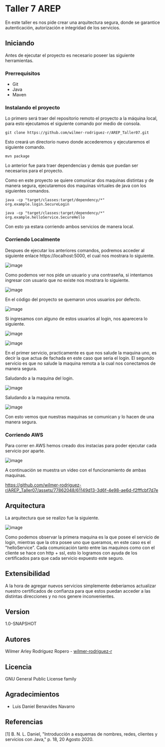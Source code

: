 # Taller 7 AREP
En este taller es nos pide crear una arquitectura segura, donde se garantice autenticación, autorización e integridad de los servicios.
## Iniciando
Antes de ejecutar el proyecto es necesario poseer las siguiente herramientas.
### Prerrequisitos

* Git 
* Java
* Maven

### Instalando el proyecto

Lo primero será traer del repositorio remoto el proyecto a la máquina local, para esto ejecutamos el siguiente comando por medio de consola.

```
git clone https://github.com/wilmer-rodriguez-r/AREP_Taller07.git
```

Esto creará un directorio nuevo donde accederemos y ejecutaremos el siguiente comando.

```
mvn package
```
Lo anterior fue para traer dependencias y demás que puedan ser necesarios para el proyecto.

Como en este proyecto se quiere comunicar dos maquinas distintas y de manera segura, ejecutaremos dos maquinas virtuales de java con los siguientes comandos. 
```
java -cp "target/classes:target/dependency/*" org.example.login.SecureLogin
```

```
java -cp "target/classes:target/dependency/*" org.example.helloService.SecureHello
```

Con esto ya estara corriendo ambos servicios de manera local.

### Corriendo Localmente

Despues de ejecutar los anteriores comandos, podremos acceder al siguiente enlace https://localhost:5000, el cual nos mostrara lo siguiente.

![image](https://github.com/wilmer-rodriguez-r/AREP_Taller07/assets/77862048/0a4bae20-df81-453b-990f-eaead6ff96c4)

Como podemos ver nos pide un usuario y una contraseña, si intentamos ingresar con usuario que no existe nos mostrara lo siguiente.

![image](https://github.com/wilmer-rodriguez-r/AREP_Taller07/assets/77862048/5bd1f399-9f85-4c95-8176-15916a98782e)

En el código del proyecto se quemaron unos usuarios por defecto.

![image](https://github.com/wilmer-rodriguez-r/AREP_Taller07/assets/77862048/badee310-6234-4e93-9168-fed47cb9bd70)

Si ingresamos con alguno de estos usuarios al login, nos aparecera lo siguiente.

![image](https://github.com/wilmer-rodriguez-r/AREP_Taller07/assets/77862048/ac2607e2-9af2-4cb4-a8b2-7af0c09db9ec)


![image](https://github.com/wilmer-rodriguez-r/AREP_Taller07/assets/77862048/29db4c84-f3e5-49f4-851b-5384c3505c7a)

En el primer servicio, practicamente es que nos salude la maquina uno, es decir la que actua de fachada en este caso que seria el login. El segundo servicio es que no salude la maquina remota a la cual nos conectamos de manera segura.

Saludando a la maquina del login.

![image](https://github.com/wilmer-rodriguez-r/AREP_Taller07/assets/77862048/24fe7c6c-374b-476b-bcf6-dc3565056527)

Saludando a la maquina remota.

![image](https://github.com/wilmer-rodriguez-r/AREP_Taller07/assets/77862048/0d1ffad7-c2a3-4bce-83da-13bf70afaa59)

Con esto vemos que nuestras maquinas se comunican y lo hacen de una manera segura.

### Corriendo AWS

Para correr en AWS hemos creado dos instacias para poder ejecutar cada servicio por aparte.

![image](https://github.com/wilmer-rodriguez-r/AREP_Taller07/assets/77862048/8a06f60e-9af1-4544-aa12-5bc375dfdbc5)

A continuación se muestra un video con el funcionamiento de ambas maquinas.


https://github.com/wilmer-rodriguez-r/AREP_Taller07/assets/77862048/61149d13-3d6f-4e98-ae6d-f2fffcbf7d7e


## Arquitectura

La arquitectura que se realizo fue la siguiente.

![image](https://github.com/wilmer-rodriguez-r/AREP_Taller07/assets/77862048/5bb6e865-17e9-401f-bf84-427fb026a1c5)

Como podemos observar la primera maquina es la que posee el servicio de login, mientras que la otra posee uno que queramos, en este caso es el "helloService". Cada comunicación tanto entre las maquinos como con el cliente se hace con http + ssl, esto lo logramos con ayuda de los certificados para que cada servicio expuesto este seguro.

## Extensibilidad

A la hora de agregar nuevos servicios simplemente deberiamos actualizar nuestro certificados de confianza para que estos puedan acceder a las distintas direcciones y no nos genere inconvenientes.

## Version

1.0-SNAPSHOT

## Autores

Wilmer Arley Rodríguez Ropero - [wilmer-rodriguez-r](https://github.com/wilmer-rodriguez-r)

## Licencia

GNU General Public License family

## Agradecimientos

* Luis Daniel Benavides Navarro

## Referencias

[1] 	B. N. L. Daniel, "Introducción a esquemas de nombres, redes, clientes y servicios con Java," p. 18, 20 Agosto 2020.
